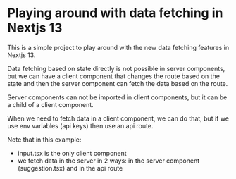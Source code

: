 # Playing around with data fetching in Nextjs 13

This is a simple project to play around with the new data fetching features in Nextjs 13.

Data fetching based on state directly is not possible in server components, but we can have a client component that changes the route based on the state and then the server component can fetch the data based on the route.

Server components can not be imported in client components, but it can be a child of a client component.

When we need to fetch data in a client component, we can do that, but if we use env variables (api keys) then use an api route.

Note that in this example:

- input.tsx is the only client component
- we fetch data in the server in 2 ways: in the server component (suggestion.tsx) and in the api route
